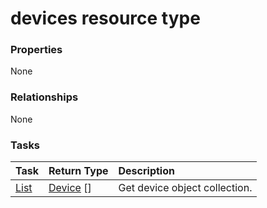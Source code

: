 # devices resource type



### Properties
None

### Relationships
None


### Tasks

| Task		   | Return Type	|Description|
|:---------------|:--------|:----------|
|[List](../api/device_list.md) | [Device](device.md) [] |Get device object collection. |

<!-- uuid: 1ad3bea7-49a8-4535-8af3-d91ce3c89473
2015-10-09 18:28:46 UTC -->